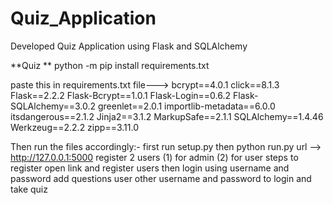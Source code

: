 # Quiz_Application
Developed Quiz  Application using Flask and SQLAlchemy

**Quiz **
python -m pip install requirements.txt

paste this in requirements.txt file--->
bcrypt==4.0.1 
click==8.1.3
Flask==2.2.2 
Flask-Bcrypt==1.0.1 
Flask-Login==0.6.2 
Flask-SQLAlchemy==3.0.2 
greenlet==2.0.1
importlib-metadata==6.0.0 
itsdangerous==2.1.2 
Jinja2==3.1.2 
MarkupSafe==2.1.1 
SQLAlchemy==1.4.46 
Werkzeug==2.2.2 zipp==3.11.0

Then run the files accordingly:-
first run setup.py
then python run.py
url --> http://127.0.0.1:5000
register 2 users
(1) for admin
(2) for user
steps to register
open link and register users
then login using username and password
add questions
user other username and password to login and take quiz
